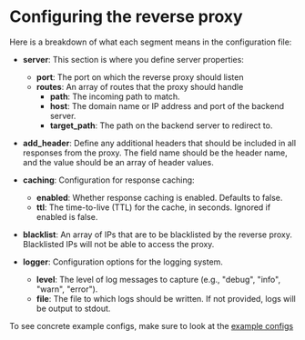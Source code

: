 # Configuring the reverse proxy

Here is a breakdown of what each segment means in the configuration file:

- **server**: This section is where you define server properties:
  - **port**: The port on which the reverse proxy should listen
  - **routes**: An array of routes that the proxy should handle
    - **path**: The incoming path to match.
    - **host**: The domain name or IP address and port of the backend server.
    - **target_path**: The path on the backend server to redirect to.

- **add_header**: Define any additional headers that should be included in all responses from the proxy. The field name should be the header name, and the value should be an array of header values.

- **caching**: Configuration for response caching:
  - **enabled**: Whether response caching is enabled. Defaults to false.
  - **ttl**: The time-to-live (TTL) for the cache, in seconds. Ignored if enabled is false.

- **blacklist**: An array of IPs that are to be blacklisted by the reverse proxy. Blacklisted IPs will not be able to access the proxy.

- **logger**: Configuration options for the logging system.
  - **level**: The level of log messages to capture (e.g., "debug", "info", "warn", "error").
  - **file**: The file to which logs should be written. If not provided, logs will be output to stdout.

To see concrete example configs, make sure to look at the [example configs](example_configs)